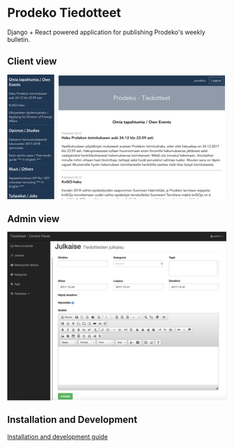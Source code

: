 # Prodeko Tiedotteet

Django + React powered application for publishing Prodeko's weekly bulletin.

## Client view
<img src="client.png"/>


## Admin view
<img src="admin.png"/>

## Installation and Development
[Installation and development guide](docs/how-to-install.md)